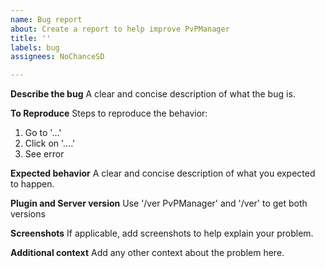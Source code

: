 ```yaml
---
name: Bug report
about: Create a report to help improve PvPManager
title: ''
labels: bug
assignees: NoChanceSD

---
```


**Describe the bug**
A clear and concise description of what the bug is.

**To Reproduce**
Steps to reproduce the behavior:
1. Go to '...'
2. Click on '....'
3. See error

**Expected behavior**
A clear and concise description of what you expected to happen.

**Plugin and Server version**
Use '/ver PvPManager' and '/ver' to get both versions

**Screenshots**
If applicable, add screenshots to help explain your problem.

**Additional context**
Add any other context about the problem here.
